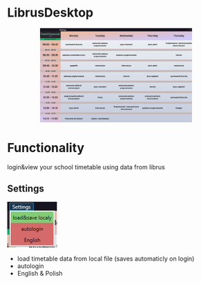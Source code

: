 # LibrusDesktop
<p align="center">
    <img src="/other/librusdesktop.png" style="width:70%;height:70%;">
</p>

# Functionality
login&view your school timetable using data from librus

## Settings
<img src="/other/librussettings.png">

- load timetable data from local file (saves automaticly on login)
- autologin
- English & Polish